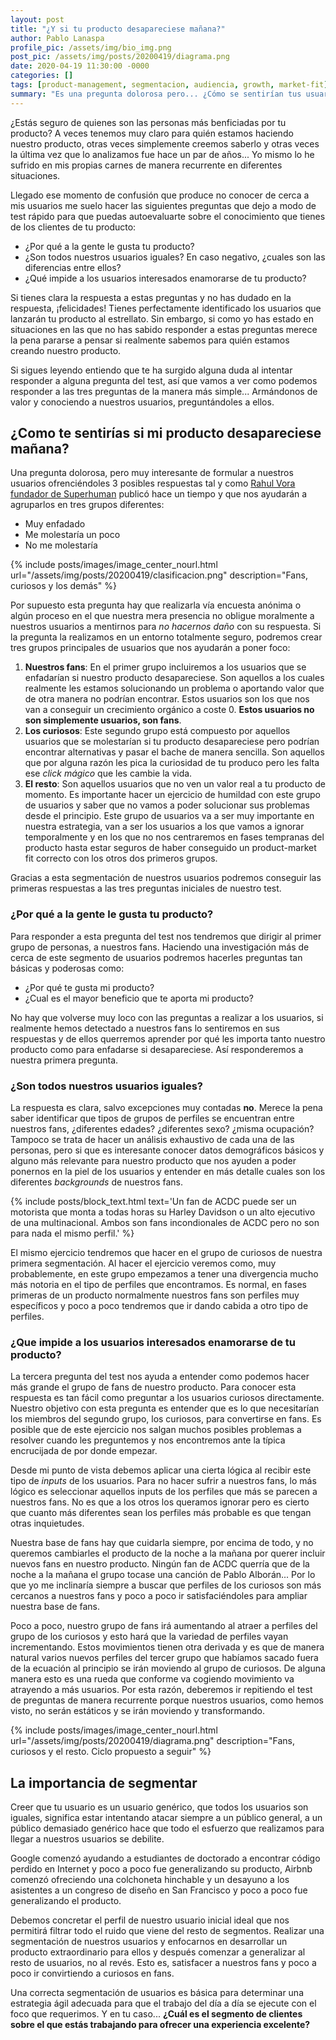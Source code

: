 ```yaml
---
layout: post
title: "¿Y si tu producto desapareciese mañana?"
author: Pablo Lanaspa
profile_pic: /assets/img/bio_img.png
post_pic: /assets/img/posts/20200419/diagrama.png
date: 2020-04-19 11:30:00 -0000
categories: []
tags: [product-management, segmentacion, audiencia, growth, market-fit]
summary: "Es una pregunta dolorosa pero... ¿Cómo se sentirían tus usuarios si tu producto desapareciese mañana? ¿Estás seguro?"
---
```


¿Estás seguro de quienes son las personas más benficiadas por tu producto? A veces tenemos muy claro para quién estamos haciendo nuestro producto, otras veces simplemente creemos saberlo y otras veces la última vez que lo analizamos fue hace un par de años... Yo mismo lo he sufrido en mis propias carnes de manera recurrente en diferentes situaciones. 

Llegado ese momento de confusión que produce no conocer de cerca a mis usuarios me suelo hacer las siguientes preguntas que dejo a modo de test rápido para que puedas autoevaluarte sobre el conocimiento que tienes de los clientes de tu producto:
* ¿Por qué a la gente le gusta tu producto?
* ¿Son todos nuestros usuarios iguales? En caso negativo, ¿cuales son las diferencias entre ellos?
* ¿Qué impide a los usuarios interesados enamorarse de tu producto?

Si tienes clara la respuesta a estas preguntas y no has dudado en la respuesta, ¡felicidades! Tienes perfectamente identificado los usuarios que lanzarán tu producto al estrellato. Sin embargo, si como yo has estado en situaciones en las que no has sabido responder a estas preguntas merece la pena pararse a pensar si realmente sabemos para quién estamos creando nuestro producto.

Si sigues leyendo entiendo que te ha surgido alguna duda al intentar responder a alguna pregunta del test, así que vamos a ver como podemos responder a las tres preguntas de la manera más simple... Armándonos de valor y conociendo a nuestros usuarios, preguntándoles a ellos.

## ¿Como te sentirías si mi producto desapareciese mañana?

Una pregunta dolorosa, pero muy interesante de formular a nuestros usuarios ofrenciéndoles 3 posibles respuestas tal y como [Rahul Vora fundador de Superhuman](https://firstround.com/review/how-superhuman-built-an-engine-to-find-product-market-fit/) publicó hace un tiempo y que nos ayudarán a agruparlos en tres grupos diferentes:
* Muy enfadado
* Me molestaría un poco
* No me molestaría

{% include posts/images/image_center_nourl.html url="/assets/img/posts/20200419/clasificacion.png" description="Fans, curiosos y los demás" %}

Por supuesto esta pregunta hay que realizarla vía encuesta anónima o algún proceso en el que nuestra mera presencia no obligue moralmente a nuestros usuarios a mentirnos para *no hacernos daño* con su respuesta. Si la pregunta la realizamos en un entorno totalmente seguro, podremos crear tres grupos principales de usuarios que nos ayudarán a poner foco:
1. **Nuestros fans**: En el primer grupo incluiremos a los usuarios que se enfadarían si nuestro producto desapareciese. Son aquellos a los cuales realmente les estamos solucionando un problema o aportando valor que de otra manera no podrían encontrar. Estos usuarios son los que nos van a conseguir un crecimiento orgánico a coste 0. **Estos usuarios no son simplemente usuarios, son fans**.
2. **Los curiosos**: Este segundo grupo está compuesto por aquellos usuarios que se molestarían si tu producto desapareciese pero podrían encontrar alternativas y pasar el bache de manera sencilla. Son aquellos que por alguna razón les pica la curiosidad de tu produco pero les falta ese *click mágico* que les cambie la vida.
3. **El resto**: Son aquellos usuarios que no ven un valor real a tu producto de momento. Es importante hacer un ejercicio de humildad con este grupo de usuarios y saber que no vamos a poder solucionar sus problemas desde el principio. Este grupo de usuarios va a ser muy importante en nuestra estrategia, van a ser los usuarios a los que vamos a ignorar temporalmente y en los que no nos centraremos en fases tempranas del producto hasta estar seguros de haber conseguido un product-market fit correcto con los otros dos primeros grupos.

Gracias a esta segmentación de nuestros usuarios podremos conseguir las primeras respuestas a las tres preguntas iniciales de nuestro test.

### ¿Por qué a la gente le gusta tu producto?

Para responder a esta pregunta del test nos tendremos que dirigir al primer grupo de personas, a nuestros fans. Haciendo una investigación más de cerca de este segmento de usuarios podremos hacerles preguntas tan básicas y poderosas como:
* ¿Por qué te gusta mi producto?
* ¿Cual es el mayor beneficio que te aporta mi producto?

No hay que volverse muy loco con las preguntas a realizar a los usuarios, si realmente hemos detectado a nuestros fans lo sentiremos en sus respuestas y de ellos querremos aprender por qué les importa tanto nuestro producto como para enfadarse si desapareciese. Así responderemos a nuestra primera pregunta.

### ¿Son todos nuestros usuarios iguales?

La respuesta es clara, salvo excepciones muy contadas **no**. Merece la pena saber identificar que tipos de grupos de perfiles se encuentran entre nuestros fans, ¿diferentes edades? ¿diferentes sexo? ¿misma ocupación? Tampoco se trata de hacer un análisis exhaustivo de cada una de las personas, pero si que es interesante conocer datos demográficos básicos y alguno más relevante para nuestro producto que nos ayuden a poder ponernos en la piel de los usuarios y entender en más detalle cuales son los diferentes *backgrounds* de nuestros fans. 

{% include posts/block_text.html text='Un fan de ACDC puede ser un motorista que monta a todas horas su Harley Davidson o un alto ejecutivo de una multinacional. Ambos son fans incondionales de ACDC pero no son para nada el mismo perfil.' %}

El mismo ejercicio tendremos que hacer en el grupo de curiosos de nuestra primera segmentación. Al hacer el ejercicio veremos como, muy probablemente, en este grupo empezamos a tener una divergencia mucho más notoria en el tipo de perfiles que encontramos. Es normal, en fases primeras de un producto normalmente nuestros fans son perfiles muy específicos y poco a poco tendremos que ir dando cabida a otro tipo de perfiles.

### ¿Que impide a los usuarios interesados enamorarse de tu producto?

La tercera pregunta del test nos ayuda a entender como podemos hacer más grande el grupo de fans de nuestro producto. Para conocer esta respuesta es tan fácil como preguntar a los usuarios curiosos directamente. Nuestro objetivo con esta pregunta es entender que es lo que necesitarían los miembros del segundo grupo, los curiosos, para convertirse en fans. Es posible que de este ejercicio nos salgan muchos posibles problemas a resolver cuando les preguntemos y nos encontremos ante la típica encrucijada de por donde empezar.

Desde mi punto de vista debemos aplicar una cierta lógica al recibir este tipo de *inputs* de los usuarios. Para no hacer sufrir a nuestros fans, lo más lógico es seleccionar aquellos inputs de los perfiles que más se parecen a nuestros fans. No es que a los otros los queramos ignorar pero es cierto que cuanto más diferentes sean los perfiles más probable es que tengan otras inquietudes.

Nuestra base de fans hay que cuidarla siempre, por encima de todo, y no queremos cambiarles el producto de la noche a la mañana por querer incluir nuevos fans en nuestro producto. Ningún fan de ACDC querría que de la noche a la mañana el grupo tocase una canción de Pablo Alborán... Por lo que yo me inclinaría siempre a buscar que perfiles de los curiosos son más cercanos a nuestros fans y poco a poco ir satisfaciéndoles para ampliar nuestra base de fans.

Poco a poco, nuestro grupo de fans irá aumentando al atraer a perfiles del grupo de los curiosos y esto hará que la variedad de perfiles vayan incrementando. Estos movimientos tienen otra derivada y es que de manera natural varios nuevos perfiles del tercer grupo que habíamos sacado fuera de la ecuación al principio se irán moviendo al grupo de curiosos. De alguna manera esto es una rueda que conforme va cogiendo movimiento va atrayendo a más usuarios. Por esta razón, deberemos ir repitiendo el test de preguntas de manera recurrente porque nuestros usuarios, como hemos visto, no serán estáticos y se irán moviendo y transformando.

{% include posts/images/image_center_nourl.html url="/assets/img/posts/20200419/diagrama.png" description="Fans, curiosos y el resto. Ciclo propuesto a seguir" %}

## La importancia de segmentar
 
Creer que tu usuario es un usuario genérico, que todos los usuarios son iguales, significa estar intentando atacar siempre a un público general, a un público demasiado genérico hace que todo el esfuerzo que realizamos para llegar a nuestros usuarios se debilite.
 
Google comenzó ayudando a estudiantes de doctorado a encontrar código perdido en Internet y poco a poco fue generalizando su producto, Airbnb comenzó ofreciendo una colchoneta hinchable y un desayuno a los asistentes a un congreso de diseño en San Francisco y poco a poco fue generalizando el producto.
 
Debemos concretar el perfil de nuestro usuario inicial ideal que nos permitirá filtrar todo el ruido que viene del resto de segmentos. Realizar una segmentación de nuestros usuarios y enfocarnos en desarrollar un producto extraordinario para ellos y después comenzar a generalizar al resto de usuarios, no al revés. Esto es, satisfacer a nuestros fans y poco a poco ir convirtiendo a curiosos en fans.
 
Una correcta segmentación de usuarios es básica para determinar una estrategia ágil adecuada para que el trabajo del día a día se ejecute con el foco que requerimos. Y en tu caso... **¿Cuál es el segmento de clientes sobre el que estás trabajando para ofrecer una experiencia excelente?**
